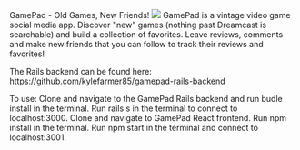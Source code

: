 GamePad - Old Games, New Friends!
![](project.gif)
GamePad is a vintage video game social media app. Discover "new" games (nothing past Dreamcast is searchable) and build a collection of favorites. Leave reviews, comments and make new friends that you can follow to track their reviews and favorites! 

The Rails backend can be found here: https://github.com/kylefarmer85/gamepad-rails-backend

To use: 
Clone and navigate to the GamePad Rails backend and run budle install in the terminal. Run rails s in the terminal to connect to localhost:3000. Clone and navigate to GamePad React frontend. Run npm install in the terminal. Run npm start in the terminal and connect to localhost:3001.